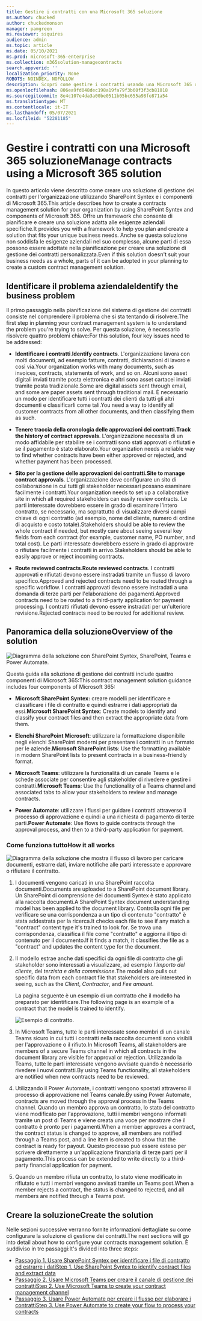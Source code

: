 ```yaml
---
title: Gestire i contratti con una Microsoft 365 soluzione
ms.author: chucked
author: chuckedmonson
manager: pamgreen
ms.reviewer: ssquires
audience: admin
ms.topic: article
ms.date: 05/10/2021
ms.prod: microsoft-365-enterprise
ms.collection: m365solution-managecontracts
search.appverid: ''
localization_priority: None
ROBOTS: NOINDEX, NOFOLLOW
description: Scopri come gestire i contratti usando una Microsoft 365 di SharePoint Syntex, Microsoft Teams e Power Automate.
ms.openlocfilehash: 806ea9fd048dec198a19fa79f3b60f3f3cb81018
ms.sourcegitcommit: 8e4c107e4da3a00be0511b05bc655a98fe871a54
ms.translationtype: MT
ms.contentlocale: it-IT
ms.lasthandoff: 05/07/2021
ms.locfileid: "52281185"
---
```

# <a name="manage-contracts-using-a-microsoft-365-solution"></a><span data-ttu-id="72e97-103">Gestire i contratti con una Microsoft 365 soluzione</span><span class="sxs-lookup"><span data-stu-id="72e97-103">Manage contracts using a Microsoft 365 solution</span></span>

<span data-ttu-id="72e97-104">In questo articolo viene descritto come creare una soluzione di gestione dei contratti per l'organizzazione utilizzando SharePoint Syntex e i componenti di Microsoft 365.</span><span class="sxs-lookup"><span data-stu-id="72e97-104">This article describes how to create a contracts management solution for your organization by using SharePoint Syntex and components of Microsoft 365.</span></span> <span data-ttu-id="72e97-105">Offre un framework che consente di pianificare e creare una soluzione adatta alle esigenze aziendali specifiche.</span><span class="sxs-lookup"><span data-stu-id="72e97-105">It provides you with a framework to help you plan and create a solution that fits your unique business needs.</span></span> <span data-ttu-id="72e97-106">Anche se questa soluzione non soddisfa le esigenze aziendali nel suo complesso, alcune parti di essa possono essere adottate nella pianificazione per creare una soluzione di gestione dei contratti personalizzata.</span><span class="sxs-lookup"><span data-stu-id="72e97-106">Even if this solution doesn't suit your business needs as a whole, parts of it can be adopted in your planning to create a custom contract management solution.</span></span>

## <a name="identify-the-business-problem"></a><span data-ttu-id="72e97-107">Identificare il problema aziendale</span><span class="sxs-lookup"><span data-stu-id="72e97-107">Identify the business problem</span></span>

<span data-ttu-id="72e97-108">Il primo passaggio nella pianificazione del sistema di gestione dei contratti consiste nel comprendere il problema che si sta tentando di risolvere.</span><span class="sxs-lookup"><span data-stu-id="72e97-108">The first step in planning your contract management system is to understand the problem you're trying to solve.</span></span> <span data-ttu-id="72e97-109">Per questa soluzione, è necessario risolvere quattro problemi chiave:</span><span class="sxs-lookup"><span data-stu-id="72e97-109">For this solution, four key issues need to be addressed:</span></span>

- <span data-ttu-id="72e97-110">**Identificare i contratti**.</span><span class="sxs-lookup"><span data-stu-id="72e97-110">**Identify contracts**.</span></span> <span data-ttu-id="72e97-111">L'organizzazione lavora con molti documenti, ad esempio fatture, contratti, dichiarazioni di lavoro e così via.</span><span class="sxs-lookup"><span data-stu-id="72e97-111">Your organization works with many documents, such as invoices, contracts, statements of work, and so on.</span></span>  <span data-ttu-id="72e97-112">Alcuni sono asset digitali inviati tramite posta elettronica e altri sono asset cartacei inviati tramite posta tradizionale.</span><span class="sxs-lookup"><span data-stu-id="72e97-112">Some are digital assets sent through email, and some are paper assets sent through traditional mail.</span></span> <span data-ttu-id="72e97-113">È necessario un modo per identificare tutti i contratti dei clienti da tutti gli altri documenti e classificarli come tali.</span><span class="sxs-lookup"><span data-stu-id="72e97-113">You need a way to identify all customer contracts from all other documents, and then classifying them as such.</span></span>

- <span data-ttu-id="72e97-114">**Tenere traccia della cronologia delle approvazioni dei contratti.**</span><span class="sxs-lookup"><span data-stu-id="72e97-114">**Track the history of contract approvals**.</span></span> <span data-ttu-id="72e97-115">L'organizzazione necessita di un modo affidabile per stabilire se i contratti sono stati approvati o rifiutati e se il pagamento è stato elaborato.</span><span class="sxs-lookup"><span data-stu-id="72e97-115">Your organization needs a reliable way to find whether contracts have been either approved or rejected, and whether payment has been processed.</span></span> 

- <span data-ttu-id="72e97-116">**Sito per la gestione delle approvazioni dei contratti.**</span><span class="sxs-lookup"><span data-stu-id="72e97-116">**Site to manage contract approvals**.</span></span> <span data-ttu-id="72e97-117">L'organizzazione deve configurare un sito di collaborazione in cui tutti gli stakeholder necessari possano esaminare facilmente i contratti.</span><span class="sxs-lookup"><span data-stu-id="72e97-117">Your organization needs to set up a collaborative site in which all required stakeholders can easily review contracts.</span></span> <span data-ttu-id="72e97-118">Le parti interessate dovrebbero essere in grado di esaminare l'intero contratto, se necessario, ma soprattutto di visualizzare diversi campi chiave di ogni contratto (ad esempio, nome del cliente, numero di ordine di acquisto e costo totale).</span><span class="sxs-lookup"><span data-stu-id="72e97-118">Stakeholders should be able to review the whole contract if needed, but mostly care about seeing several key fields from each contract (for example, customer name, PO number, and total cost).</span></span> <span data-ttu-id="72e97-119">Le parti interessate dovrebbero essere in grado di approvare o rifiutare facilmente i contratti in arrivo.</span><span class="sxs-lookup"><span data-stu-id="72e97-119">Stakeholders should be able to easily approve or reject incoming contracts.</span></span>

- <span data-ttu-id="72e97-120">**Route reviewed contracts**.</span><span class="sxs-lookup"><span data-stu-id="72e97-120">**Route reviewed contracts**.</span></span> <span data-ttu-id="72e97-121">I contratti approvati e rifiutati devono essere instradati tramite un flusso di lavoro specifico.</span><span class="sxs-lookup"><span data-stu-id="72e97-121">Approved and rejected contracts need to be routed through a specific workflow.</span></span> <span data-ttu-id="72e97-122">I contratti approvati devono essere instradati a una domanda di terze parti per l'elaborazione dei pagamenti.</span><span class="sxs-lookup"><span data-stu-id="72e97-122">Approved contracts need to be routed to a third-party application for payment processing.</span></span> <span data-ttu-id="72e97-123">I contratti rifiutati devono essere instradati per un'ulteriore revisione.</span><span class="sxs-lookup"><span data-stu-id="72e97-123">Rejected contracts need to be routed for additional review.</span></span>

## <a name="overview-of-the-solution"></a><span data-ttu-id="72e97-124">Panoramica della soluzione</span><span class="sxs-lookup"><span data-stu-id="72e97-124">Overview of the solution</span></span>

  ![Diagramma della soluzione con SharePoint Syntex, SharePoint, Teams e Power Automate.](../media/content-understanding/syntex-solution-manage-contracts-setup-steps.png)

<span data-ttu-id="72e97-126">Questa guida alla soluzione di gestione dei contratti include quattro componenti di Microsoft 365:</span><span class="sxs-lookup"><span data-stu-id="72e97-126">This contract management solution guidance includes four components of Microsoft 365:</span></span>

- <span data-ttu-id="72e97-127">**Microsoft SharePoint Syntex:** creare modelli per identificare e classificare i file di contratto e quindi estrarre i dati appropriati da essi.</span><span class="sxs-lookup"><span data-stu-id="72e97-127">**Microsoft SharePoint Syntex**: Create models to identify and classify your contract files and then extract the appropriate data from them.</span></span>

- <span data-ttu-id="72e97-128">**Elenchi SharePoint Microsoft**: utilizzare la formattazione disponibile negli elenchi SharePoint moderni per presentare i contratti in un formato per le aziende.</span><span class="sxs-lookup"><span data-stu-id="72e97-128">**Microsoft SharePoint lists**: Use the formatting available in modern SharePoint lists to present contracts in a business-friendly format.</span></span>

- <span data-ttu-id="72e97-129">**Microsoft Teams**: utilizzare la funzionalità di un canale Teams e le schede associate per consentire agli stakeholder di rivedere e gestire i contratti.</span><span class="sxs-lookup"><span data-stu-id="72e97-129">**Microsoft Teams**: Use the functionality of a Teams channel and associated tabs to allow your stakeholders to review and manage contracts.</span></span>

- <span data-ttu-id="72e97-130">**Power Automate**: utilizzare i flussi per guidare i contratti attraverso il processo di approvazione e quindi a una richiesta di pagamento di terze parti.</span><span class="sxs-lookup"><span data-stu-id="72e97-130">**Power Automate**: Use flows to guide contracts through the approval process, and then to a third-party application for payment.</span></span>

### <a name="how-it-all-works"></a><span data-ttu-id="72e97-131">Come funziona tutto</span><span class="sxs-lookup"><span data-stu-id="72e97-131">How it all works</span></span>

  ![Diagramma della soluzione che mostra il flusso di lavoro per caricare documenti, estrarre dati, inviare notifiche alle parti interessate e approvare o rifiutare il contratto.](../media/content-understanding/syntex-solution-manage-contracts-overview.png)

1. <span data-ttu-id="72e97-133">I documenti vengono caricati in una SharePoint raccolta documenti.</span><span class="sxs-lookup"><span data-stu-id="72e97-133">Documents are uploaded to a SharePoint document library.</span></span> <span data-ttu-id="72e97-134">Un SharePoint di comprensione dei documenti Syntex è stato applicato alla raccolta documenti.</span><span class="sxs-lookup"><span data-stu-id="72e97-134">A SharePoint Syntex document understanding model has been applied to the document library.</span></span> <span data-ttu-id="72e97-135">Controlla ogni file per verificare se una corrispondenza a un tipo di contenuto "contratto" è stata addestrata per la ricerca.</span><span class="sxs-lookup"><span data-stu-id="72e97-135">It checks each file to see if any match a "contract" content type it's trained to look for.</span></span> <span data-ttu-id="72e97-136">Se trova una corrispondenza, classifica il file come "contratto" e aggiorna il tipo di contenuto per il documento.</span><span class="sxs-lookup"><span data-stu-id="72e97-136">If it finds a match, it classifies the file as a "contract" and updates the content type for the document.</span></span>

2. <span data-ttu-id="72e97-137">Il modello estrae anche dati specifici da ogni file di contratto che gli stakeholder sono interessati a visualizzare, ad esempio *l'importo del cliente,* del *terzista e della commissione.*</span><span class="sxs-lookup"><span data-stu-id="72e97-137">The model also pulls out specific data from each contract file that stakeholders are interested in seeing, such as the *Client*, *Contractor*, and *Fee amount*.</span></span>

    <span data-ttu-id="72e97-138">La pagina seguente è un esempio di un contratto che il modello ha preparato per identificare.</span><span class="sxs-lookup"><span data-stu-id="72e97-138">The following page is an example of a contract that the model is trained to identify.</span></span>

      ![Esempio di contratto.](../media/content-understanding/contract.png)

3. <span data-ttu-id="72e97-140">In Microsoft Teams, tutte le parti interessate sono membri di un canale Teams sicuro in cui tutti i contratti nella raccolta documenti sono visibili per l'approvazione o il rifiuto.</span><span class="sxs-lookup"><span data-stu-id="72e97-140">In Microsoft Teams, all stakeholders are members of a secure Teams channel in which all contracts in the document library are visible for approval or rejection.</span></span> <span data-ttu-id="72e97-141">Utilizzando la Teams, tutte le parti interessate vengono avvisate quando è necessario rivedere i nuovi contratti.</span><span class="sxs-lookup"><span data-stu-id="72e97-141">By using Teams functionality, all stakeholders are notified when new contracts need to be reviewed.</span></span>
 
4. <span data-ttu-id="72e97-142">Utilizzando il Power Automate, i contratti vengono spostati attraverso il processo di approvazione nel Teams canale.</span><span class="sxs-lookup"><span data-stu-id="72e97-142">By using Power Automate, contracts are moved through the approval process in the Teams channel.</span></span> <span data-ttu-id="72e97-143">Quando un membro approva un contratto, lo stato del contratto viene modificato per l'approvazione, tutti i membri vengono informati tramite un post di Teams e viene creata una voce per mostrare che il contratto è pronto per i pagamenti.</span><span class="sxs-lookup"><span data-stu-id="72e97-143">When a member approves a contract, the contract status is changed to approve, all members are notified through a Teams post, and a line item is created to show that the contract is ready for payout.</span></span> <span data-ttu-id="72e97-144">Questo processo può essere esteso per scrivere direttamente a un'applicazione finanziaria di terze parti per il pagamento.</span><span class="sxs-lookup"><span data-stu-id="72e97-144">This process can be extended to write directly to a third-party financial application for payment.</span></span>

5.  <span data-ttu-id="72e97-145">Quando un membro rifiuta un contratto, lo stato viene modificato in rifiutato e tutti i membri vengono avvisati tramite un Teams post.</span><span class="sxs-lookup"><span data-stu-id="72e97-145">When a member rejects a contract, the status is changed to rejected, and all members are notified through a Teams post.</span></span>

## <a name="create-the-solution"></a><span data-ttu-id="72e97-146">Creare la soluzione</span><span class="sxs-lookup"><span data-stu-id="72e97-146">Create the solution</span></span>

<span data-ttu-id="72e97-147">Nelle sezioni successive verranno fornite informazioni dettagliate su come configurare la soluzione di gestione dei contratti.</span><span class="sxs-lookup"><span data-stu-id="72e97-147">The next sections will go into detail about how to configure your contracts management solution.</span></span> <span data-ttu-id="72e97-148">È suddiviso in tre passaggi:</span><span class="sxs-lookup"><span data-stu-id="72e97-148">It's divided into three steps:</span></span>

- [<span data-ttu-id="72e97-149">Passaggio 1. Usare SharePoint Syntex per identificare i file di contratto ed estrarre i dati</span><span class="sxs-lookup"><span data-stu-id="72e97-149">Step 1. Use SharePoint Syntex to identify contract files and extract data</span></span>](solution-manage-contracts-step1.md)
- [<span data-ttu-id="72e97-150">Passaggio 2. Usare Microsoft Teams per creare il canale di gestione dei contratti</span><span class="sxs-lookup"><span data-stu-id="72e97-150">Step 2. Use Microsoft Teams to create your contract management channel</span></span>](solution-manage-contracts-step2.md)
- [<span data-ttu-id="72e97-151">Passaggio 3. Usare Power Automate per creare il flusso per elaborare i contratti</span><span class="sxs-lookup"><span data-stu-id="72e97-151">Step 3. Use Power Automate to create your flow to process your contracts</span></span>](solution-manage-contracts-step3.md)
